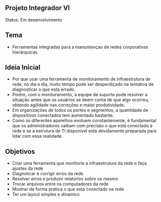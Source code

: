 ## Projeto Integrador VI

Status: Em desenvolvimento

## Tema

+ Ferramentas integradas para a manuntençao de redes corporativas hierárquicas.

## Ideia Inicial

 + Por que usar uma ferramenta de monitoramento de infraestrutura de rede, no dia a dia, muito tempo pode ser desperdiçado na tentativa de diagnosticar o que está errado. 
 + Porém, com o monitoramento, a equipe de suporte pode resolver a situação antes que os usuários se deem conta de que algo ocorreu, obtendo agilidade nas correções e maior produtividade. 
 + Em organizações de todos os portes e segmentos, a quantidade de dispositivos conectados tem aumentado bastante.
 + Como os diferentes aparelhos evoluem constantemente, é fundamental que os administradores saibam com precisão o que está conectado à rede e se a estrutura de TI disponível está devidamente preparada para lidar com essa realidade.

 ## Objetivos

 + Criar uma ferramenta que monitorie a infraestrutura da rede e faça ajustes da rede
 + Diagnoticar e corrigir erros da rede
 + Resolver erros e produzir relatorios sobre os mesmo
 + Trocar arquivos entre os computadores da rede 
 + Mostrar de forma pratica o que esta conectado na rede
 + Ter um layout simples e dinamico